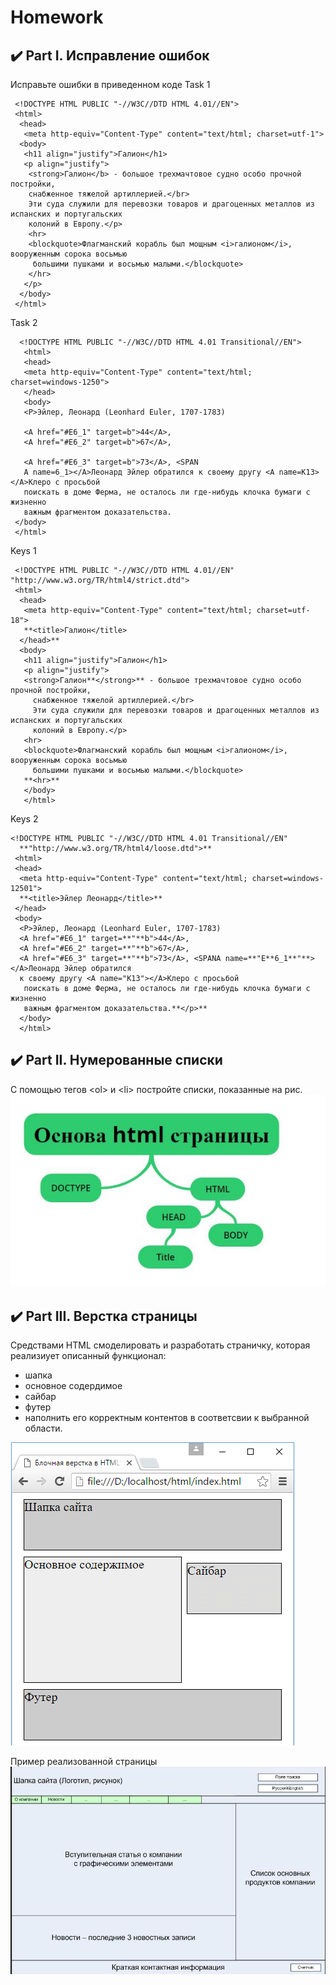 Homework
========

:heavy_check_mark: Part I. Исправление ошибок 
-----------------------------

Исправьте ошибки в приведенном коде
Task 1
```
 <!DOCTYPE HTML PUBLIC "-//W3C//DTD HTML 4.01//EN">
 <html>
  <head>
   <meta http-equiv="Content-Type" content="text/html; charset=utf-1">
  <body>
   <h11 align="justify">Галион</h1>
   <p align="justify">
    <strong>Галион</b> - большое трехмачтовое судно особо прочной постройки, 
    снабженное тяжелой артиллерией.</br> 
    Эти суда служили для перевозки товаров и драгоценных металлов из испанских и португальских 
    колоний в Европу.</p>
    <hr>
    <blockquote>Флагманский корабль был мощным <i>галионом</i>, вооруженным сорока восьмью
     большими пушками и восьмью малыми.</blockquote>
    </hr>
   </p>
  </body>
 </html>
```

Task 2
```
  <!DOCTYPE HTML PUBLIC "-//W3C//DTD HTML 4.01 Transitional//EN">
   <html>
   <head>
   <meta http-equiv="Content-Type" content="text/html; charset=windows-1250">
   </head>
   <body>
   <P>Эйлер, Леонард (Leonhard Euler, 1707-1783)

   <A href="#E6_1" target=b">44</A>, 
   <A href="#E6_2" target=b">67</A>, 

   <A href="#E6_3" target=b">73</A>, <SPAN
   A name=6_1></A>Леонард Эйлер обратился к своему другу <A name=K13></A>Клеро с просьбой 
   поискать в доме Ферма, не осталось ли где-нибудь клочка бумаги с жизненно 
   важным фрагментом доказательства.
 </body>
 </html>
```





Keys 1
```
 <!DOCTYPE HTML PUBLIC "-//W3C//DTD HTML 4.01//EN" "http://www.w3.org/TR/html4/strict.dtd">
 <html>
  <head>
   <meta http-equiv="Content-Type" content="text/html; charset=utf-18">
   **<title>Галион</title>
  </head>**
  <body>
   <h11 align="justify">Галион</h1>
   <p align="justify">
   <strong>Галион**</strong>** - большое трехмачтовое судно особо прочной постройки, 
     снабженное тяжелой артиллерией.</br>
     Эти суда служили для перевозки товаров и драгоценных металлов из испанских и португальских
     колоний в Европу.</p>
   <hr>
   <blockquote>Флагманский корабль был мощным <i>галионом</i>, вооруженным сорока восьмью
     большими пушками и восьмью малыми.</blockquote>
   **<hr>**
   </body>
   </html> 
```
Keys 2
```
<!DOCTYPE HTML PUBLIC "-//W3C//DTD HTML 4.01 Transitional//EN"
  **"http://www.w3.org/TR/html4/loose.dtd">**
 <html>
 <head>
  <meta http-equiv="Content-Type" content="text/html; charset=windows-12501">
  **<title>Эйлер Леонард</title>**
 </head>
 <body>
  <P>Эйлер, Леонард (Leonhard Euler, 1707-1783)
  <A href="#E6_1" target=**"**b">44</A>,
  <A href="#E6_2" target=**"**b">67</A>,
  <A href="#E6_3" target=**"**b">73</A>, <SPANA name=**"E**6_1**"**></A>Леонард Эйлер обратился 
  к своему другу <A name="K13"></A>Клеро с просьбой
   поискать в доме Ферма, не осталось ли где-нибудь клочка бумаги с жизненно 
   важным фрагментом доказательства.**</p>**
  </body>
  </html>
  ```
  
:heavy_check_mark: Part II. Нумерованные списки
-----------------------------

С помощью тегов \<ol> и \<li> постройте списки, показанные на рис.
![Image alt](https://github.com/SofiiaZ/A-LEVEL/blob/master/HTML/Pattern.bmp)

:heavy_check_mark: Part III. Верстка страницы
-----------------------------

Средствами HTML смоделировать и разработать страничку, которая реализиует описанный функционал:
+ шапка
+ основное содердимое
+ сайбар
+ футер
+ наполнить его корректным контентов в соответсвии к выбранной области.

![Image alt](https://github.com/SofiiaZ/A-LEVEL/blob/master/HTML/Maket.bmp)

Пример реализованной страницы
![Image alt](https://github.com/SofiiaZ/A-LEVEL/blob/master/HTML/PageExample.bmp)
